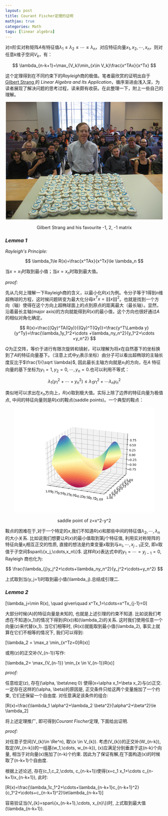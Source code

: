 ```yaml
---
layout: post
title: Courant Fischer定理的证明
mathjax: true
categories: Math
tags: [linear algebra]
---
```


对$n$阶实对称矩阵$A$有特征值$\lambda_1\le \lambda_2\le \cdots\le \lambda_{n}$，对应特征向量$x_1,x_2,\cdots ,x_n$，则对任意$k$维子空间$V_k$，有：

$$
\lambda_{n-k+1}=\max_{V_k}\min_{x\in V_k}\frac{x^TAx}{x^Tx}
$$

<!--more-->

这个定理得到在不同约束下的*Rayleigh*商的极值。笔者最欣赏的证明出自于 [Gilbert Strang ](http://www-math.mit.edu/~gs/)的 *Linear Algebra and Its Application*，循序渐进由浅入深，为读者展现了解决问题的思考过程，读来颇有收获。在此整理一下，附上一些自己的理解。


<div align="center">
<img src="/img/cupcakematrix.jpg" alt="cupcake matrix"  />
<p>Gilbert Strang and his favourite -1, 2, -1 matrix</p>
</div>


### *Lemma 1* 

*Rayleigh's Principle:*

$$
\lambda_1\le R(x)=\frac{x^TAx}{x^Tx}\le \lambda_n
$$

当$x=x_1$时取到最小值；当$x=x_n$时取到最大值。

*proof:*

先从几何上理解一下Rayleigh商的含义，以最小化$R(x)$为例。令分子等于1得到$n$维超椭球的方程，这时候问题转变为最大化分母$x^Tx=\|\|x\|\|^2$。也就是找到一个方向（轴）使得在这个方向上超椭球面上的点到原点的距离最大（最长轴）。显然，沿着最长主轴(major axis)的方向就能得到$R(x)$的最小值，这个方向也很好通过$A$的相似对角化确定。

$$
R(x)=\frac{(Qy)^TA(Qy)}{(Qy)^T(Qy)}=\frac{y^T\Lambda y}{y^Ty}=\frac{\lambda_1y_1^2+\cdots +\lambda_ny_n^2}{y_1^2+\cdots +y_n^2}
$$

$Q$为正交阵，等价于进行有限次旋转和镜射，可以理解为将$x$在自然基下的坐标换到了$A$的特征向量基下。（注意上式中$y_i$表示坐标）由分子可以看出超椭球的主轴长度反比于$\frac{1}{\sqrt \lambda}$, 因此最长主轴方向就是$x_1$的方向，在$A$ 特征向量的基下坐标为$y_1=1,y_2=0,\cdots ,y_n=0$.也可以利用不等式：

$$
\lambda_1(y_1^2+\cdots +y_n^2)\le \lambda_1y_1^2+\cdots\lambda_ny_n^2
$$

类似地可以求出在$x_n$方向上，$R(x)$取到极大值。实际上除了边界的特征向量为极值点, 中间的特征向量则是$R(x)$的鞍点(saddle points)。一个典型的鞍点：

<div align="center">

<img src="/img/z=x^2-y^2.png" alt="z=x^2-y^2" style="zoom:70%"/>

<p>saddle point of z=x^2-y^2</p>

</div>

鞍点的困难在于,对于一个特定的$x$,我们不知道$R(x)$和那些中间的特征值$\lambda_2,\cdots, \lambda_n$的大小关系. 比如说我们想要让$R(x)$的最小值取到第$j$个特征值, 利用实对称矩阵的特征向量$x_i$相互正交的性质, 直接的想法是约束变量$x$取到与$x_1,\cdots,x_{j-1}$正交, 即$x$取值于子空间$span\\{x_j,\cdots,x_n\\}$. 这样$R(x)$表达式中的$y_1=\cdots=y_{j-1}=0$, Rayleigh 商也化为:

$$
\frac{\lambda_{j}y_j^2+\cdots+\lambda_ny_n^2}{y_j^2+\cdots+y_n^2}
$$

上式取到当\(y_j=1\)时取到最小值\(\lambda_j\).总结成引理二.

### *Lemma 2*

\[\lambda_j=\min R(x), \quad given\quad x^Tx_1=\cdots=x^Tx_{j-1}=0\]

大部分时候\(A\)的特征向量是未知的, 也就是上述引理的约束不知道. 比如说我们考虑在不知道\(x_1\)的情况下得到\(R(x)\)和\(\lambda_2\)的关系. 这时我们使用任意一个向量\(z\)来代替\(x_1\). 当它们相等时, \(R(x)\)就能取到最小值\(\lambda_2\), 事实上就算在它们不相等的情况下, 我们可以得到:

\[\lambda_2 = \max_z \min_{x^Tz=0}R(x)\]

或用\(z\)的正交补\(V_{n-1}\)写作:

\[\lambda_2= \max_{V_{n-1}} \min_{x \in V_{n-1}}R(x)\]

*proof:*

任意给定\(z\), 存在\(\alpha, \beta\neq 0\) 使得\(x=\alpha x_1+\beta x_2\)与\(z\)正交. 一定存在这样的\(\alpha, \beta\)的原因是, 正交条件只给这两个变量施加了一个约束, 它们还保留一个自由度. 对任意满足该条件的组合:

\[R(x)=\frac{\lambda_1 \alpha^2+\lambda_2 \beta^2}{\alpha^2+\beta^2}\le \lambda_2\]

将上述定理推广, 即可得到*Courant Fischer*定理, 下面给出证明.

*proof:*

对任意子空间\(V_{k}\in \Re^n\), 取\\(x \in V_{k}\). 考虑\(V_{k}\)的正交补\(W_{n-k}\), 取定\(W_{n-k}\)的一组基\(w_1,\cdots, w_{n-k}\), \(x\)应满足分别垂直于这\(n-k\)个向量, 相当于对向量\(x\)施加了\(n-k\)个约束. 因此为了保证有解,在下面构造\(x\)的时候取了\(n-k+1\)个自由度.

根据上述论述, 存在\(c_1,c_2,\cdots, c_{n-k+1}\)使得\(x=c_1 x_1+\cdots  c_{n-k+1}x_{n-k+1}\), 此时:

\[R(x)=\frac{\lambda_1c_1^2+\cdots+\lambda_{n-k+1}c_{n-k+1}^2}{c_1^2+\cdots+c_{n-k+1}^2}\le\lambda_{n-k+1}\]

容易验证当\(V_{k}=span\\{x_{n-k+1},\cdots, x_{n}\\}\)时, 上式取到最大值\(\lambda_{n-k+1}\).





